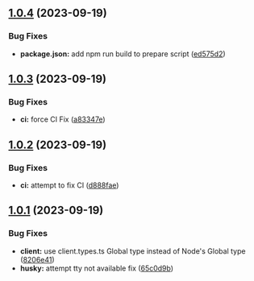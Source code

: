 ## [1.0.4](https://github.com/JonathanLab/statamic-client/compare/v1.0.3...v1.0.4) (2023-09-19)


### Bug Fixes

* **package.json:** add npm run build to prepare script ([ed575d2](https://github.com/JonathanLab/statamic-client/commit/ed575d2b71a2dd5f801abfa6934f7dbfa426a457))

## [1.0.3](https://github.com/JonathanLab/statamic-client/compare/v1.0.2...v1.0.3) (2023-09-19)


### Bug Fixes

* **ci:** force CI Fix ([a83347e](https://github.com/JonathanLab/statamic-client/commit/a83347e0e7e22bcc0b55971ac72c3d5c0bbac16e))

## [1.0.2](https://github.com/JonathanLab/statamic-client/compare/v1.0.1...v1.0.2) (2023-09-19)


### Bug Fixes

* **ci:** attempt to fix CI ([d888fae](https://github.com/JonathanLab/statamic-client/commit/d888fae7b21110e60b3a89b356242b9ec00df52d))

## [1.0.1](https://github.com/JonathanLab/statamic-client/compare/v1.0.0...v1.0.1) (2023-09-19)


### Bug Fixes

* **client:** use client.types.ts Global type instead of Node's Global type ([8206e41](https://github.com/JonathanLab/statamic-client/commit/8206e41756b08599a1f80f79e8ac5a0804b55e0e))
* **husky:** attempt tty not available fix ([65c0d9b](https://github.com/JonathanLab/statamic-client/commit/65c0d9ba27c7aa1567a306c2051b4e0edbd25383))
